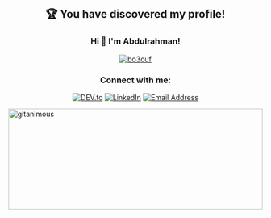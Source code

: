 <h2 align="center">🏆 You have discovered my profile!</h3>
<h3 align="center">Hi 👋 I'm Abdulrahman!</h3>

<p align="center"> <a href="https://github.com/ryo-ma/github-profile-trophy"><img src="https://github-profile-trophy.vercel.app/?username=bo3ouf&noframe=true" alt="bo3ouf" /></a> </p>

<!-- 📝 I regulary write articles on [pioverflow.com](pioverflow.com) -->

<!--### Blogs posts -->
<!-- BLOG-POST-LIST:START -->
<!-- BLOG-POST-LIST:END -->

<h3 align="center">Connect with me:</h3>
<p align="center">
<a href="https://dev.to/bo3ouf" target="_blank"><img src="https://img.shields.io/badge/DEV-%230A0A0A.svg?&style=flat-square&logo=DEV.to&logoColor=white" alt="DEV.to"></a>
<a href="https://www.linkedin.com/in/abdulrahman-alblooshi/" target="_blank"><img src="https://img.shields.io/badge/LinkedIn-%230077B5.svg?&style=flat-square&logo=linkedin&logoColor=white" alt="LinkedIn"></a>
<a href="mailto:abdulrahman@blooshi.ae" target="_blank"><img src="https://img.shields.io/badge/-Email-red" alt="Email Address"></a>
</p>

<img align="center" height="200vh" width="100%" src="https://github-readme-stats.vercel.app/api/top-langs/?username=bo3ouf&layout=compact" alt="gitanimous" />
